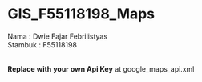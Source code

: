 # GIS_F55118198_Maps

Nama : Dwie Fajar Febrilistyas<br>
Stambuk : F55118198<br><br>

<b>Replace with your own Api Key</b> at google_maps_api.xml
